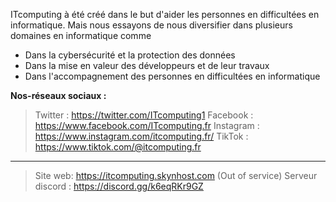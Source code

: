 ITcomputing à été créé dans le but d'aider les personnes en difficultées en informatique. Mais nous essayons de nous diversifier dans plusieurs domaines en informatique comme

- Dans la cybersécurité et la protection des données
- Dans la mise en valeur des développeurs et de leur travaux
- Dans l'accompagnement des personnes en difficultées en informatique

__**Nos-réseaux sociaux :**__ 
> Twitter : https://twitter.com/ITcomputing1
> Facebook : https://www.facebook.com/ITcomputing.fr
> Instagram : https://www.instagram.com/itcomputing.fr/
> TikTok : https://www.tiktok.com/@itcomputing.fr 
---------------------------------------------------------------------------------
> Site web: https://itcomputing.skynhost.com (Out of service)
> Serveur discord : https://discord.gg/k6eqRKr9GZ 
